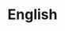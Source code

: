 ---
layout: list
title: English
slug: english
menu: true
submenu: false
order: 1
description: >
  文法から始まる英語勉強。
---